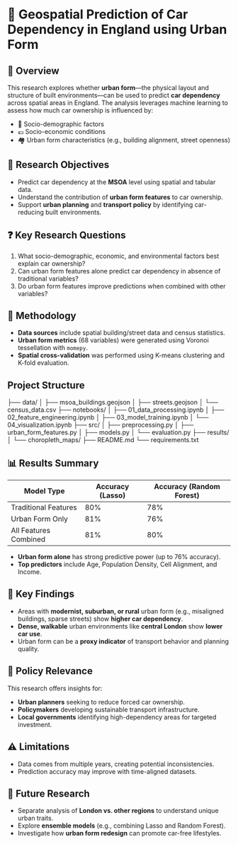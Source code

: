 # 🚗 Geospatial Prediction of Car Dependency in England using Urban Form
## 🧠 Overview
This research explores whether **urban form**—the physical layout and structure of built environments—can be used to predict **car dependency** across spatial areas in England. The analysis leverages machine learning to assess how much car ownership is influenced by:

- 🧍 Socio-demographic factors  
- 💷 Socio-economic conditions  
- 🏘️ Urban form characteristics (e.g., building alignment, street openness)

## 🎯 Research Objectives
- Predict car dependency at the **MSOA** level using spatial and tabular data.
- Understand the contribution of **urban form features** to car ownership.
- Support **urban planning** and **transport policy** by identifying car-reducing built environments.

## ❓ Key Research Questions
1. What socio-demographic, economic, and environmental factors best explain car ownership?
2. Can urban form features alone predict car dependency in absence of traditional variables?
3. Do urban form features improve predictions when combined with other variables?

## 🧪 Methodology
- **Data sources** include spatial building/street data and census statistics.
- **Urban form metrics** (68 variables) were generated using Voronoi tessellation with `momepy`.
- **Spatial cross-validation** was performed using K-means clustering and K-fold evaluation.

## Project Structure
├── data/
│ ├── msoa_buildings.geojson
│ ├── streets.geojson
│ └── census_data.csv
├── notebooks/
│ ├── 01_data_processing.ipynb
│ ├── 02_feature_engineering.ipynb
│ ├── 03_model_training.ipynb
│ └── 04_visualization.ipynb
├── src/
│ ├── preprocessing.py
│ ├── urban_form_features.py
│ ├── models.py
│ └── evaluation.py
├── results/
│ └── choropleth_maps/
├── README.md
└── requirements.txt

## 📊 Results Summary

| Model Type               | Accuracy (Lasso) | Accuracy (Random Forest) |
|--------------------------|------------------|----------------------------|
| Traditional Features     | 80%              | 78%                        |
| Urban Form Only          | 81%              | 76%                        |
| All Features Combined    | 81%              | 80%                        |

- **Urban form alone** has strong predictive power (up to 76% accuracy).
- **Top predictors** include Age, Population Density, Cell Alignment, and Income.

## 🧠 Key Findings
- Areas with **modernist, suburban, or rural** urban form (e.g., misaligned buildings, sparse streets) show **higher car dependency**.
- **Dense, walkable** urban environments like **central London** show **lower car use**.
- Urban form can be a **proxy indicator** of transport behavior and planning quality.

## 🧭 Policy Relevance
This research offers insights for:
- **Urban planners** seeking to reduce forced car ownership.
- **Policymakers** developing sustainable transport infrastructure.
- **Local governments** identifying high-dependency areas for targeted investment.

## ⚠️ Limitations
- Data comes from multiple years, creating potential inconsistencies.
- Prediction accuracy may improve with time-aligned datasets.

## 🔮 Future Research
- Separate analysis of **London vs. other regions** to understand unique urban traits.
- Explore **ensemble models** (e.g., combining Lasso and Random Forest).
- Investigate how **urban form redesign** can promote car-free lifestyles.
